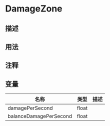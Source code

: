 # DamageZone
## 描述

## 用法

## 注释

## 变量
| 名称 | 类型 | 描述 |
| ----------- | ----------- | ----------- |
| damagePerSecond  | float |  |  
| balanceDamagePerSecond  | float |  |  
